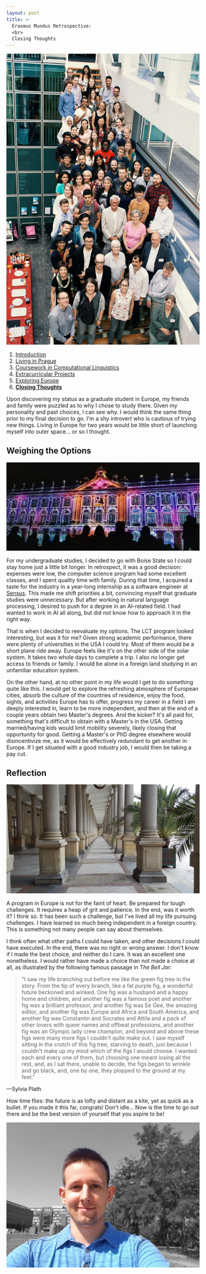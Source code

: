 ```yaml
---
layout: post
title: >-
  Erasmus Mundus Retrospective:
  <br>
  Closing Thoughts
---
```


![LCT 2018](/public/img/lct-2018.jpg "LCT Group Meeting 2018")

1. [Introduction](/erasmus-mundus)
1. [Living in Prague](/erasmus-living-in-prague)
1. [Coursework in Computational Linguistics](/erasmus-coursework-in-computational-linguistics)
1. [Extracurricular Projects](/erasmus-extracurricular-projects)
1. [Exploring Europe](/erasmus-exploring-europe)
1. **[Closing Thoughts](/erasmus-mundus-conclusion)**

Upon discovering my status as a graduate student in Europe, my friends and family were puzzled as to why I chose to study there. Given my personality and past choices, I can see why. I would think the same thing prior to my final decision to go. I'm a shy introvert who is cautious of trying new things. Living in Europe for two years would be little short of launching myself into outer space... or so I thought.

## Weighing the Options

![Nancy Light Show](/public/img/nancy-light-show.jpg "A light show in Nancy, France")

For my undergraduate studies, I decided to go with Boise State so I could stay home just a little bit longer. In retrospect, it was a good decision: expenses were low, the computer science program had some excellent classes, and I spent quality time with family. During that time, I acquired a taste for the industry in a year-long internship as a software engineer at [Sensus](https://sensus.com/). This made me shift priorities a bit, convincing myself that graduate studies were unnecessary. But after working in natural language processing, I desired to push for a degree in an AI-related field. I had wanted to work in AI all along, but did not know how to approach it in the right way.

That is when I decided to reevaluate my options. The LCT program looked interesting, but was it for me? Given strong academic performance, there were plenty of universities in the USA I could try. Most of them would be a short plane ride away. Europe feels like it's on the other side of the solar system. It takes two whole days to complete a trip. I also no longer get access to friends or family. I would be alone in a foreign land studying in an unfamiliar education system.

On the other hand, at no other point in my life would I get to do something quite like this. I would get to explore the refreshing atmosphere of European cities, absorb the culture of the countries of residence, enjoy the food, sights, and activities Europe has to offer, progress my career in a field I am deeply interested in, learn to be more independent, and then at the end of a couple years obtain two Master's degrees. And the kicker? It's all paid for, something that's difficult to obtain with a Master's in the USA. Getting married/having kids would limit mobility severely, likely closing that opportunity for good. Getting a Master's or PhD degree elsewhere would disincentivize me, as it would be effectively redundant to get another in Europe. If I get situated with a good industry job, I would then be taking a pay cut.

## Reflection

![Karlovy Vary Columns](/public/img/karlovy-vary-columns.jpg "A set of columns in Karlovy Vary")

A program in Europe is not for the faint of heart. Be prepared for tough challenges. It requires a heap of grit and patience. In the end, was it worth it? I think so. It has been such a challenge, but I've lived all my life pursuing challenges. I have learned so much being independent in a foreign country. This is something not many people can say about themselves.

I think often what other paths I could have taken, and other decisions I could have executed. In the end, there was no right or wrong answer. I don't know if I made the best choice, and neither do I care. It was an excellent one nonetheless. I would rather have made a choice than not made a choice at all, as illustrated by the following famous passage in *The Bell Jar*:

> "I saw my life branching out before me like the green fig tree in the story. From the tip of every branch, like a fat purple fig, a wonderful future beckoned and winked. One fig was a husband and a happy home and children, and another fig was a famous poet and another fig was a brilliant professor, and another fig was Ee Gee, the amazing editor, and another fig was Europe and Africa and South America, and another fig was Constantin and Socrates and Attila and a pack of other lovers with queer names and offbeat professions, and another fig was an Olympic lady crew champion, and beyond and above these figs were many more figs I couldn't quite make out. I saw myself sitting in the crotch of this fig tree, starving to death, just because I couldn't make up my mind which of the figs I would choose. I wanted each and every one of them, but choosing one meant losing all the rest, and, as I sat there, unable to decide, the figs began to wrinkle and go black, and, one by one, they plopped to the ground at my feet."

&mdash;Sylvia Plath

How time flies: the future is as lofty and distant as a kite, yet as quick as a bullet. If you made it this far, congrats! Don't idle... Now is the time to go out there and be the best version of yourself that you aspire to be!

<!-- "I shall be telling this with a sigh
Somewhere ages and ages hence:
Two roads diverged in a wood, and I—
I took the one less traveled by,
And that has made all the difference."
—Robert Frost

https://www.theparisreview.org/blog/2015/09/11/the-most-misread-poem-in-america/ -->

![Dan's Portrait](/public/img/dan-portrait-color-pop.jpg "Dan Kondratyuk")
